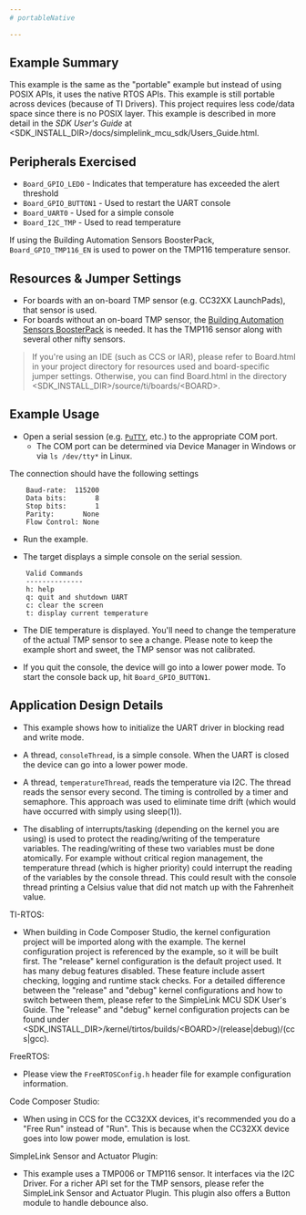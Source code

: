 ```yaml
---
# portableNative

---
```


## Example Summary

This example is the same as the "portable" example but instead of using
POSIX APIs, it uses the native RTOS APIs. This example is still portable
across devices (because of TI Drivers). This project requires less code/data
space since there is no POSIX layer. This example is described in more detail
in the _SDK User's Guide_ at
&lt;SDK_INSTALL_DIR&gt;/docs/simplelink_mcu_sdk/Users_Guide.html.

## Peripherals Exercised

* `Board_GPIO_LED0` - Indicates that temperature has exceeded the alert
threshold
* `Board_GPIO_BUTTON1` - Used to restart the UART console
* `Board_UART0` - Used for a simple console
* `Board_I2C_TMP` - Used to read temperature

If using the Building Automation Sensors BoosterPack, `Board_GPIO_TMP116_EN` is
used to power on the TMP116 temperature sensor.

## Resources & Jumper Settings

* For boards with an on-board TMP sensor (e.g. CC32XX LaunchPads), that
sensor is used.
* For boards without an on-board TMP sensor, the [Building Automation Sensors
BoosterPack](http://www.ti.com/tool/BOOSTXL-BASSENSORS "BOOSTXL-BASSENSORS")
is needed. It has the TMP116 sensor along with several other nifty sensors.

> If you're using an IDE (such as CCS or IAR), please refer to Board.html in
your project directory for resources used and board-specific jumper settings.
Otherwise, you can find Board.html in the directory
&lt;SDK_INSTALL_DIR&gt;/source/ti/boards/&lt;BOARD&gt;.

## Example Usage

* Open a serial session (e.g. [`PuTTY`](http://www.putty.org/ "PuTTY's
Homepage"), etc.) to the appropriate COM port.
    * The COM port can be determined via Device Manager in Windows or via
`ls /dev/tty*` in Linux.

The connection should have the following settings
```
    Baud-rate:  115200
    Data bits:       8
    Stop bits:       1
    Parity:       None
    Flow Control: None
```

* Run the example.

* The target displays a simple console on the serial session.
```
    Valid Commands
    --------------
    h: help
    q: quit and shutdown UART
    c: clear the screen
    t: display current temperature
```

* The DIE temperature is displayed. You'll need to change the temperature of
the actual TMP sensor to see a change. Please note to keep the example short
and sweet, the TMP sensor was not calibrated.

* If you quit the console, the device will go into a lower power mode.
To start the console back up, hit `Board_GPIO_BUTTON1`.

## Application Design Details

* This example shows how to initialize the UART driver in blocking read
and write mode.

* A thread, `consoleThread`, is a simple console. When the UART is closed
the device can go into a lower power mode.

* A thread, `temperatureThread`, reads the temperature via I2C. The thread reads
the sensor every second. The timing is controlled by a timer and
semaphore. This approach was used to eliminate time drift (which would have
occurred with simply using sleep(1)).

* The disabling of interrupts/tasking (depending on the kernel you are using)
is used to protect the reading/writing of the
temperature variables. The reading/writing of these two variables must be
done atomically. For example without critical region management, the
temperature thread (which is higher priority) could interrupt the reading of
the variables by the console thread. This could result with the console thread
printing a Celsius value that did not match up with the Fahrenheit value.

TI-RTOS:

* When building in Code Composer Studio, the kernel configuration project will
be imported along with the example. The kernel configuration project is
referenced by the example, so it will be built first. The "release" kernel
configuration is the default project used. It has many debug features disabled.
These feature include assert checking, logging and runtime stack checks. For a
detailed difference between the "release" and "debug" kernel configurations and
how to switch between them, please refer to the SimpleLink MCU SDK User's
Guide. The "release" and "debug" kernel configuration projects can be found
under &lt;SDK_INSTALL_DIR&gt;/kernel/tirtos/builds/&lt;BOARD&gt;/(release|debug)/(ccs|gcc).

FreeRTOS:

* Please view the `FreeRTOSConfig.h` header file for example configuration
information.

Code Composer Studio:

* When using in CCS for the CC32XX devices, it's recommended you do
a  "Free Run" instead of "Run". This is because when the CC32XX device goes
into low power mode, emulation is lost.

SimpleLink Sensor and Actuator Plugin:

* This example uses a TMP006 or TMP116 sensor. It interfaces via the
I2C Driver. For a richer API set for the TMP sensors, please refer the SimpleLink
Sensor and Actuator Plugin. This plugin also offers a Button module to handle
debounce also.
